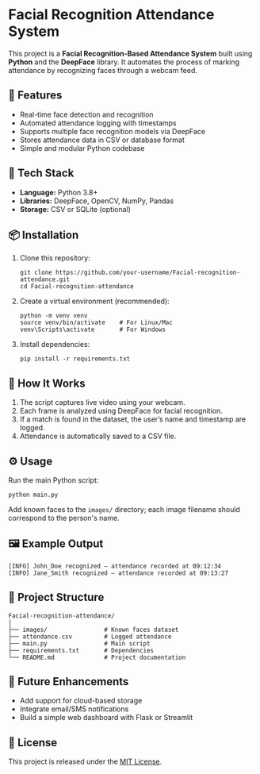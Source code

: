 # Facial Recognition Attendance System

This project is a **Facial Recognition-Based Attendance System** built using **Python** and the **DeepFace** library. It automates the process of marking attendance by recognizing faces through a webcam feed.

## 🚀 Features

- Real-time face detection and recognition  
- Automated attendance logging with timestamps  
- Supports multiple face recognition models via DeepFace  
- Stores attendance data in CSV or database format  
- Simple and modular Python codebase  

## 🧰 Tech Stack

- **Language:** Python 3.8+  
- **Libraries:** DeepFace, OpenCV, NumPy, Pandas  
- **Storage:** CSV or SQLite (optional)  

## 📦 Installation

1. Clone this repository:
   ```
   git clone https://github.com/your-username/Facial-recognition-attendance.git
   cd Facial-recognition-attendance
   ```

2. Create a virtual environment (recommended):
   ```
   python -m venv venv
   source venv/bin/activate    # For Linux/Mac
   venv\Scripts\activate       # For Windows
   ```

3. Install dependencies:
   ```
   pip install -r requirements.txt
   ```

## 🧠 How It Works

1. The script captures live video using your webcam.  
2. Each frame is analyzed using DeepFace for facial recognition.  
3. If a match is found in the dataset, the user’s name and timestamp are logged.  
4. Attendance is automatically saved to a CSV file.

## ⚙️ Usage

Run the main Python script:
```
python main.py
```

Add known faces to the `images/` directory; each image filename should correspond to the person's name.

## 🖼 Example Output

```
[INFO] John_Doe recognized — attendance recorded at 09:12:34
[INFO] Jane_Smith recognized — attendance recorded at 09:13:27
```

## 📁 Project Structure

```
Facial-recognition-attendance/
│
├── images/                # Known faces dataset
├── attendance.csv         # Logged attendance
├── main.py                # Main script
├── requirements.txt       # Dependencies
└── README.md              # Project documentation
```

## 🧩 Future Enhancements

- Add support for cloud-based storage  
- Integrate email/SMS notifications  
- Build a simple web dashboard with Flask or Streamlit  

## 🪪 License

This project is released under the [MIT License](LICENSE).
